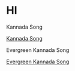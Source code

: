 <html>
<head>
<title>WEB SITE</title>
</head>
<body>

<h1>HI</h1>
<p>Kannada Song</p>
<a href="https://www.youtube.com/watch?v=JZP0obNYQkc&ab_channel=JhankarMusic">Kannada Song</a>
<p>Evergreen Kannada Song</p>
<a href="https://www.youtube.com/watch?v=UxJCMq3737M&ab_channel=LahariKannada%7CT-Series">Evergreen Kannada Song</a>

</body>
</html>
